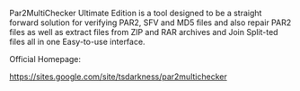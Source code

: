 Par2MultiChecker Ultimate Edition is a tool designed to be a straight forward solution for verifying PAR2, SFV and MD5 files and also repair PAR2 files as well as extract files from ZIP and RAR archives and Join Split-ted files all in one Easy-to-use interface.

Official Homepage:

https://sites.google.com/site/tsdarkness/par2multichecker
